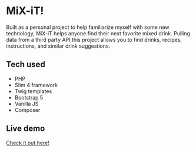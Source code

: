 # MiX-iT!

Built as a personal project to help familiarize myself with some new technology, MiX-iT helps anyone find their next favorite mixed drink. Pulling data from a third party API this project allows you to find drinks, recipes, instructions, and similar drink suggestions.

## Tech used

- PHP
- Slim 4 framework
- Twig templates
- Bootstrap 5
- Vanilla JS
- Composer

## Live demo

[Check it out here!](https://www.tkdevdesign.com/mix-it/)
